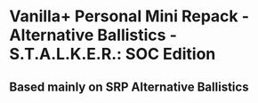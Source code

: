 # Vanilla+ Personal Mini Repack - Alternative Ballistics - S.T.A.L.K.E.R.: SOC Edition

## Based mainly on SRP Alternative Ballistics

